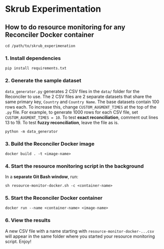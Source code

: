 # Skrub Experimentation

## How to do resource monitoring for any Reconciler Docker container

```
cd /path/to/skrub_experimenation
```

### 1. Install dependencies
```
pip install requirements.txt
```

### 2. Generate the sample dataset
`data_generator.py` generates 2 CSV files in the `data/` folder for the Reconciler to use.
The 2 CSV files are 2 separate datasets that share the same primary key, `Country` and `Country Name`.
The base datasets contain 100 rows each. To increase this, change `CUSTOM_AUGMENT_TIMES` at the top of the `.py` file. For example, to generate 1000 rows for each CSV file, set `CUSTOM_AUGMENT_TIMES = 10`.
To test **exact reconciliation**, comment out lines 13 to 19. To test **fuzzy reconciliation**, leave the file as is.
```
python -m data_generator
```

### 3. Build the Reconciler Docker image
```
docker build . -t <image-name>
```

### 4. Start the resource monitoring script in the background
In a **separate Git Bash window**, run:
```
sh resource-monitor-docker.sh -c <container-name>
```

### 5. Start the Reconciler Docker container
```
docker run --name <container-name> <image-name>
```

### 6. View the results
A new CSV file with a name starting with `resource-monitor-docker-...csv` will appear in the same folder where you started your resource monitoring script. Enjoy!